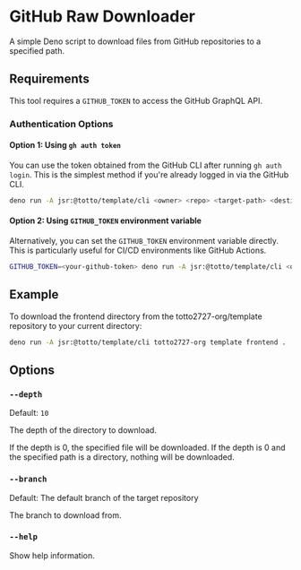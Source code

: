 # GitHub Raw Downloader

A simple Deno script to download files from GitHub repositories to a specified path.

## Requirements

This tool requires a `GITHUB_TOKEN` to access the GitHub GraphQL API.

### Authentication Options

#### Option 1: Using `gh auth token`

You can use the token obtained from the GitHub CLI after running `gh auth login`.
This is the simplest method if you're already logged in via the GitHub CLI.

```bash
deno run -A jsr:@totto/template/cli <owner> <repo> <target-path> <destination-path>
```

#### Option 2: Using `GITHUB_TOKEN` environment variable

Alternatively, you can set the `GITHUB_TOKEN` environment variable directly.
This is particularly useful for CI/CD environments like GitHub Actions.

```bash
GITHUB_TOKEN=<your-github-token> deno run -A jsr:@totto/template/cli <owner> <repo> <target-path> <destination-path>
```

## Example

To download the frontend directory from the totto2727-org/template repository to your current directory:

```bash
deno run -A jsr:@totto/template/cli totto2727-org template frontend .
```

## Options

### `--depth`

Default: `10`

The depth of the directory to download.

If the depth is 0, the specified file will be downloaded.
If the depth is 0 and the specified path is a directory, nothing will be downloaded.

### `--branch`

Default: The default branch of the target repository

The branch to download from.

### `--help`

Show help information.
